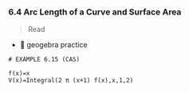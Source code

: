 ### 6.4 Arc Length of a Curve and Surface Area

> Read


- 🎯 geogebra practice 

```
# EXAMPLE 6.15 (CAS)

f(x)=x
V(x)=Integral(2 π (x+1) f(x),x,1,2)
```

